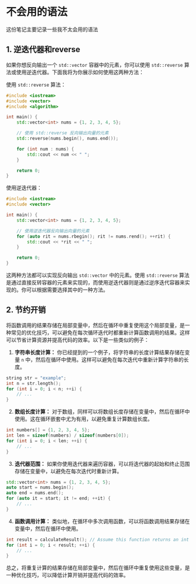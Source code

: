 # 不会用的语法

这份笔记主要记录一些我不太会用的语法

## 1. 逆迭代器和reverse

如果你想反向输出一个 `std::vector` 容器中的元素，你可以使用 `std::reverse` 算法或使用逆迭代器。下面我将为你展示如何使用这两种方法：

使用 `std::reverse` 算法：
```cpp
#include <iostream>
#include <vector>
#include <algorithm>

int main() {
    std::vector<int> nums = {1, 2, 3, 4, 5};

    // 使用 std::reverse 反向输出向量的元素
    std::reverse(nums.begin(), nums.end());

    for (int num : nums) {
        std::cout << num << " ";
    }

    return 0;
}
```

使用逆迭代器：
```cpp
#include <iostream>
#include <vector>

int main() {
    std::vector<int> nums = {1, 2, 3, 4, 5};

    // 使用逆迭代器反向输出向量的元素
    for (auto rit = nums.rbegin(); rit != nums.rend(); ++rit) {
        std::cout << *rit << " ";
    }

    return 0;
}
```

这两种方法都可以实现反向输出 `std::vector` 中的元素。使用 `std::reverse` 算法是通过直接反转容器的元素来实现的，而使用逆迭代器则是通过逆序迭代容器来实现的。你可以根据需要选择其中的一种方法。

## 2. 节约开销

将函数调用的结果存储在局部变量中，然后在循环中重复使用这个局部变量，是一种常见的优化技巧，可以避免在每次循环迭代时都重新计算函数调用的结果。这样可以节省计算资源并提高代码的效率。以下是一些类似的例子：

1. **字符串长度计算：**
   你已经提到的一个例子，将字符串的长度计算结果存储在变量 `n` 中，然后在循环中使用。这样可以避免在每次迭代中重新计算字符串的长度。

```cpp
string str = "example";
int n = str.length();
for (int i = 0; i < n; ++i) {
    // ...
}
```

2. **数组长度计算：**
   对于数组，同样可以将数组长度存储在变量中，然后在循环中使用。这在循环嵌套中尤为有用，以避免重复计算数组长度。

```cpp
int numbers[] = {1, 2, 3, 4, 5};
int len = sizeof(numbers) / sizeof(numbers[0]);
for (int i = 0; i < len; ++i) {
    // ...
}
```

3. **迭代器范围：**
   如果你使用迭代器来遍历容器，可以将迭代器的起始和终止范围存储在变量中，以避免在每次迭代时重新计算。

```cpp
std::vector<int> nums = {1, 2, 3, 4, 5};
auto start = nums.begin();
auto end = nums.end();
for (auto it = start; it != end; ++it) {
    // ...
}
```

4. **函数调用计算：**
   类似地，在循环中多次调用函数，可以将函数调用结果存储在变量中，然后在循环中使用。

```cpp
int result = calculateResult(); // Assume this function returns an int
for (int i = 0; i < result; ++i) {
    // ...
}
```

总之，将重复计算的结果存储在局部变量中，然后在循环中重复使用这些变量，是一种优化技巧，可以降低计算开销并提高代码的效率。

